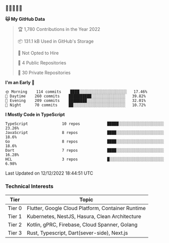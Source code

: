 ### 🤯🤯🤯🤯🤯

<!--START_SECTION:waka-->
**🐱 My GitHub Data** 

> 🏆 1,780 Contributions in the Year 2022
 > 
> 📦 131.1 kB Used in GitHub's Storage 
 > 
> 🚫 Not Opted to Hire
 > 
> 📜 4 Public Repositories 
 > 
> 🔑 30 Private Repositories  
 > 
**I'm an Early 🐤** 

```text
🌞 Morning    114 commits    ████░░░░░░░░░░░░░░░░░░░░░   17.46% 
🌆 Daytime    260 commits    ██████████░░░░░░░░░░░░░░░   39.82% 
🌃 Evening    209 commits    ████████░░░░░░░░░░░░░░░░░   32.01% 
🌙 Night      70 commits     ██░░░░░░░░░░░░░░░░░░░░░░░   10.72%

```


**I Mostly Code in TypeScript** 

```text
TypeScript               10 repos            █████░░░░░░░░░░░░░░░░░░░░   23.26% 
JavaScript               8 repos             ████░░░░░░░░░░░░░░░░░░░░░   18.6% 
Go                       8 repos             ████░░░░░░░░░░░░░░░░░░░░░   18.6% 
Dart                     7 repos             ████░░░░░░░░░░░░░░░░░░░░░   16.28% 
HCL                      3 repos             █░░░░░░░░░░░░░░░░░░░░░░░░   6.98%

```



 Last Updated on 12/12/2022 18:44:51 UTC
<!--END_SECTION:waka-->

### Technical Interests

| Tier | Topic | 
| -------- | -------- |
| Tier 0 | Flutter, Google Cloud Platform, Container Runtime |
| Tier 1 | Kubernetes, NestJS, Hasura, Clean Architecture |
| Tier 2 | Kotlin, gPRC, Firebase, Cloud Spanner, Golang | 
| Tier 3 | Rust, Typescript, Dart(sever-side), Next.js |
